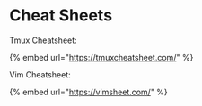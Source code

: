 # Cheat Sheets

Tmux Cheatsheet:

{% embed url="https://tmuxcheatsheet.com/" %}

Vim Cheatsheet:

{% embed url="https://vimsheet.com/" %}

